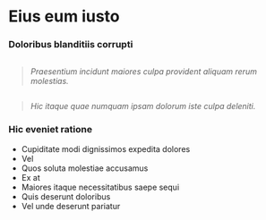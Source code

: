 # Eius eum iusto

### **Doloribus blanditiis corrupti**

<img src='https://picsum.photos/id/366/4000/3000' alt>

> _Praesentium incidunt maiores culpa provident aliquam rerum molestias._

<img src='https://picsum.photos/id/309/3872/2592' alt>

> _Hic itaque quae numquam ipsam dolorum iste culpa deleniti._

### **Hic eveniet ratione**

- Cupiditate modi dignissimos expedita dolores
- Vel
- Quos soluta molestiae accusamus
- Ex at
- Maiores itaque necessitatibus saepe sequi
- Quis deserunt doloribus
- Vel unde deserunt pariatur
